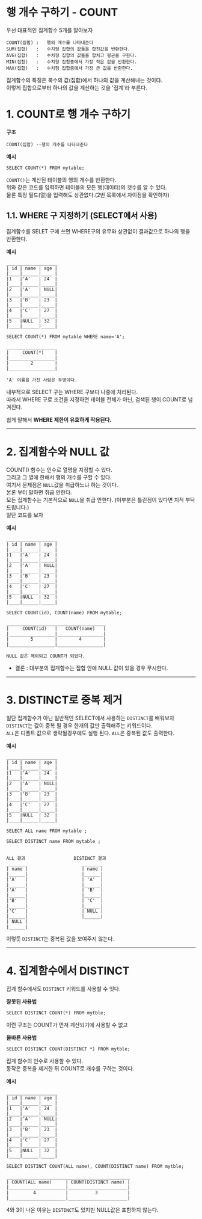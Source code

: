 행 개수 구하기 - COUNT
=======================
우선 대표적인 집계함수 5개를 알아보자
```
COUNT(집합) :   행의 개수를 나타내준다
SUM(집합)   :   수치형 집합의 값들을 합친값을 반환한다. 
AVG(집합)   :   수치형 집합의 값들을 합치고 평균을 구한다.
MIN(집합)   :   수치형 집합중에서 가장 작은 값을 반환한다.
MAX(집합)   :   수치형 집합중에서 가장 큰 값을 반환한다.
```
집계함수의 특징은 복수의 값(집합)에서 하나의 값을 계산해내는 것이다.    
이렇게 집합으로부터 하나의 값을 계산하는 것을 '집계'라 부른다.     
  
# 1. COUNT로 행 개수 구하기
**구조**
```
COUNT(집합) --행의 개수를 나타내준다
```
**예시**
```
SELECT COUNT(*) FROM mytable;
```
```COUNT()```는 계산된 테이블의 행의 개수를 반환한다.    
위와 같은 코드를 입력하면 테이블의 모든 행(데이터)의 갯수를 알 수 있다.  
물론 특정 필드(열)을 입력해도 상관없다.(2번 목록에서 차이점을 확인하자)  

## 1.1. WHERE 구 지정하기 (SELECT에서 사용)  
집계함수를 SELET 구에 쓰면 WHERE구의 유무와 상관없이 결과값으로 하나의 행을 반환한다.   

**예시**
```
___________________
| id | name | age |
|____|______|____ |
|1   |'A'   | 24  |
|____|______|_____|
|2   |'A'   | NULL|
|____|______|_____|
|3   |'B'   | 23  |
|____|______|_____|
|4   |'C'   | 27  |
|____|______|_____|
|5   |NULL  | 32  |
|____|______|_____|

SELECT COUNT(*) FROM mytable WHERE name='A';

```
```
___________________
|     COUNT(*)    |
|_________________|
|        2        |
|_________________|

'A' 이름을 가진 사람은 두명이다.
```
내부적으로 SELECT 구는 WHERE 구보다 나중에 처리된다.  
따라서 WHERE 구로 조건을 지정하면 테이블 전체가 아닌, 검색된 행이 COUNT로 넘겨진다.  
  
쉽게 말해서 **WHERE 제한이 유효하게 작용된다.**   
  
***
# 2. 집계함수와 NULL 값
COUNT() 함수는 인수로 열명을 지정할 수 있다.  
그리고 그 열에 한해서 행의 개수를 구할 수 있다.  
여기서 문제점은 ```NULL```값을 취급하느냐 하는 것이다.  
본론 부터 말하면 취급 안한다.  
모든 집계함수는 기본적으로 ```NULL```을 취급 안한다. (이부분은 틀린점이 있다면 지적 부탁드립니다.)  
일단 코드를 보자  
  
**예시**
```
___________________
| id | name | age |
|____|______|____ |
|1   |'A'   | 24  |
|____|______|_____|
|2   |'A'   | NULL|
|____|______|_____|
|3   |'B'   | 23  |
|____|______|_____|
|4   |'C'   | 27  |
|____|______|_____|
|5   |NULL  | 32  |
|____|______|_____|

SELECT COUNT(id), COUNT(name) FROM mytable;

```
```
_____________________________________
|     COUNT(id)   |   COUNT(name)   |   
|_________________|_________________|
|        5        |        4        |
|_________________|_________________|

NULL 값은 제외되고 COUNT가 되었다.
```
* 결론 : 대부분의 집계함수는 집합 안에 NULL 값이 있을 경우 무시한다.

***
# 3. DISTINCT로 중복 제거
일단 집계함수가 아닌 일반적인 SELECT에서 사용하는 ```DISTINCT```를 배워보자   
 ```DISTINCT```는 값이 중복 될 경우 한개의 값만 출력해주는 키워드이다.  
 ```ALL```은 디폴트 값으로 생략될경우에도 실행 된다. ```ALL```은 중복된 값도 출력한다.  
   
**예시**
```
___________________
| id | name | age |
|____|______|____ |
|1   |'A'   | 24  |
|____|______|_____|
|2   |'A'   | NULL|
|____|______|_____|
|3   |'B'   | 23  |
|____|______|_____|
|4   |'C'   | 27  |
|____|______|_____|
|5   |NULL  | 32  |
|____|______|_____|

SELECT ALL name FROM mytable ;
 
SELECT DISTINCT name FROM mytable ;
 
```
```
ALL 결과                  DISTINCT 결과                        
________                    ________                       
| name |                    | name |                                       
|______|                    |______|                                         
|'A'   |                    | 'A'  |                                       
|______|                    |______|                                                                                            
|'A'   |                    | 'B'  |                                       
|______|                    |______|                                                 
|'B'   |                    | 'C'  |                                       
|______|                    |______|                                        
|'C'   |                    | NULL |                                       
|______|                    |______|                                      
| NULL |                                                             
|______|                                                                
```
이렇듯 ```DISTINCT```는 중복된 값을 보여주지 않는다.

***
# 4. 집계함수에서 DISTINCT
집계 함수에서도 ```DISTINCT``` 키워드를 사용할 수 잇다.   
  
**잘못된 사용법**
```
SELECT DISTINCT COUNT(*) FROM mytble;
```
이런 구조는 COUNT가 먼저 계산되기에 사용할 수 없고  
  
**올바른 사용법**
```
SELECT DISTINCT COUNT(DISTINCT *) FROM mytble;
```
집계 함수의 인수로 사용할 수 있다.   
동작은 중복을 제거한 뒤 COUNT로 개수를 구하는 것이다.  
  
**예시**
```
___________________
| id | name | age |
|____|______|____ |
|1   |'A'   | 24  |
|____|______|_____|
|2   |'A'   | NULL|
|____|______|_____|
|3   |'B'   | 23  |
|____|______|_____|
|4   |'C'   | 27  |
|____|______|_____|
|5   |NULL  | 32  |
|____|______|_____|

SELECT DISTINCT COUNT(ALL name), COUNT(DISTINCT name) FROM mytble;

```
```
______________________________________________
| COUNT(ALL name)     | COUNT(DISTINCT name) |   
|_____________________|______________________|
|         4           |          3           |
|_____________________|______________________|
```
4와 3이 나온 이유는 ```DISTINCT```도 있지만 NULL값은 포함하지 않는다.
